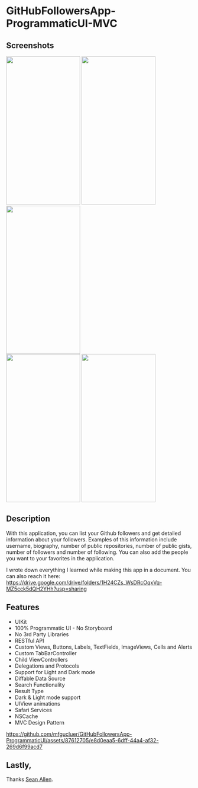 # GitHubFollowersApp-ProgrammaticUI-MVC


## Screenshots
<div class="row">
  <img src="https://github.com/mfgucluer/GitHubFollowersApp-ProgrammaticUI/assets/87612705/b8b1aeeb-9738-4c9b-8b41-1c43eb794127" width="200" height="400" class="col-md-6">
  <img src="https://github.com/mfgucluer/GitHubFollowersApp-ProgrammaticUI/assets/87612705/0b9efe76-e4c9-4f08-b6f0-cd611d49b02c" width="200" height="400" class="col-md-6">
  <img src="https://github.com/mfgucluer/GitHubFollowersApp-ProgrammaticUI/assets/87612705/88a0f6b6-0635-4c94-9a83-b71361912031" width="200" height="400" class="col-md-6">
</div>

<div class="row">
  <img src="https://github.com/mfgucluer/GitHubFollowersApp-ProgrammaticUI/assets/87612705/3b7af7ba-c6c1-43c0-9427-8010abd45d5d" width="200" height="400" class="col-md-6">
  <img src="https://github.com/mfgucluer/GitHubFollowersApp-ProgrammaticUI/assets/87612705/70dd0cf4-8652-4d3b-ad68-6fddd1bda9b1" width="200" height="400" class="col-md-6">
</div>


## **Description**
With this application, you can list your Github followers and get detailed information about your followers. Examples of this information include username, biography, number of public repositories, number of public gists, number of followers and number of following. You can also add the people you want to your favorites in the application.


I wrote down everything I learned while making this app in a document. You can also reach it here:
https://drive.google.com/drive/folders/1H24CZs_WsDRcOqxVq-MZ5cck5dQH2YHh?usp=sharing

## **Features**

 - UIKit
 - 100% Programmatic UI - No Storyboard
 - No 3rd Party Libraries
 - RESTful API
 - Custom Views, Buttons, Labels, TextFields, ImageViews, Cells and Alerts
 - Custom TabBarController
 - Child ViewControllers
 - Delegations and Protocols
 - Support for Light and Dark mode
 - Diffable Data Source
 - Search Functionality
 - Result Type
 - Dark & Light mode support
 - UIView animations
 - Safari Services
 - NSCache
 - MVC Design Pattern



https://github.com/mfgucluer/GitHubFollowersApp-ProgrammaticUI/assets/87612705/e8d0eaa5-6dff-44a4-af32-269d6f99acd7


## Lastly,
Thanks <a href="https://twitter.com/seanallen_dev">Sean Allen</a>.
